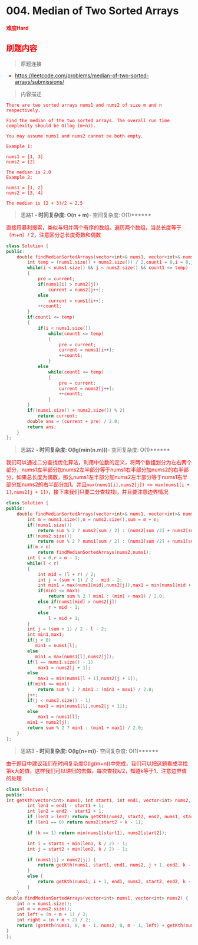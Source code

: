 # 004. Median of Two Sorted Arrays

**<font color=red>难度Hard<font>**

## 刷题内容
> 原题连接

* https://leetcode.com/problems/median-of-two-sorted-arrays/submissions/

> 内容描述

```
There are two sorted arrays nums1 and nums2 of size m and n respectively.

Find the median of the two sorted arrays. The overall run time complexity should be O(log (m+n)).

You may assume nums1 and nums2 cannot be both empty.

Example 1:

nums1 = [1, 3]
nums2 = [2]

The median is 2.0
Example 2:

nums1 = [1, 2]
nums2 = [3, 4]

The median is (2 + 3)/2 = 2.5
```

> 思路1
******- 时间复杂度: O(n + m)******- 空间复杂度: O(1)******

直接用暴利搜索，类似与归并两个有序的数组。遍历两个数组，当总长度等于（m+n）/ 2，注意区分总长度奇数和偶数
```cpp
class Solution {
public:
    double findMedianSortedArrays(vector<int>& nums1, vector<int>& nums2) {
        int temp = (nums1.size() + nums2.size()) / 2,count1 = 0,i = 0,j = 0,current,pre;
        while(i < nums1.size() && j < nums2.size() && count1 <= temp)
        {
            pre = current;
            if(nums1[i] > nums2[j])
                current = nums2[j++];
            else
                current = nums1[i++];
            ++count1;
        }
        if(count1 <= temp)
        {
            if(i < nums1.size())
                while(count1 <= temp)
                {
                    pre = current;
                    current = nums1[i++];
                    ++count1;
                }
            else
                while(count1 <= temp)
                {
                    pre = current;
                    current = nums2[j++];
                    ++count1;
                }
        }
        if((nums1.size() + nums2.size()) % 2)
            return current;
        double ans = (current + pre) / 2.0;
        return ans;
    }
};
```
> 思路2
******- 时间复杂度: O(lg(min(n.m)))******- 空间复杂度: O(1)******

我们可以通过二分查找优化算法，利用中位数的定义，将两个数组划分为左右两个部分，nums1左半部分加nums2左半部分等于nums1右半部分加nums2的右半部分，如果总长度为偶数，那么nums1左半部分加nums2左半部分等于nums1右半部分加nums2的右半部分加1。并且```max(nums1[i],nums2[j]) <= max(nums1[i + 1],nums2[j + 1])```，接下来我们只要二分查找找i，并且要注意边界情况

```cpp
class Solution {
public:
    double findMedianSortedArrays(vector<int>& nums1, vector<int>& nums2) {
        int m = nums1.size(),n = nums2.size(),sum = m + n;
        if(!nums1.size())
            return sum % 2 ? nums2[sum / 2] : (nums2[sum /2] + nums2[sum / 2 - 1]) / 2.0;
        if(!nums2.size())
            return sum % 2 ? nums1[sum / 2] : (nums1[sum /2] + nums1[sum / 2 - 1]) / 2.0;
        if(m > n)
            return findMedianSortedArrays(nums2,nums1);
        int l = 0,r = m - 1;
        while(l < r)
        {
            int mid = (l + r) / 2;
            int j = (sum + 1) / 2 - mid - 2;
            int min1 = max(nums1[mid],nums2[j]),max1 = min(nums1[mid + 1],nums2[j + 1]);
            if(min1 <= max1)
                return sum % 2 ? min1 : (min1 + max1) / 2.0;
            else if(nums1[mid] > nums2[j])
                r = mid - 1;
            else
                l = mid + 1;
        }
        int j = (sum + 1) / 2 - l - 2;
        int min1,max1;
        if(j < 0)
           min1 = nums1[l];
        else
           min1 = max(nums1[l],nums2[j]);
        if(l == nums1.size() - 1)
            max1 = nums2[j + 1];
        else
            max1 = min(nums1[l + 1],nums2[j + 1]);
        if(min1 <= max1)
            return sum % 2 ? min1 : (min1 + max1) / 2.0;
        j++;
        if(j < nums2.size() - 1)
            max1 = min(nums1[l],nums2[j + 1]);
        else
            max1 = nums1[l];
        min1 = nums2[j];
        return sum % 2 ? min1 : (min1 + max1) / 2.0;
    }
};
```
> 思路3
******- 时间复杂度: O(lg(n+m))******- 空间复杂度: O(1)******

由于题目中建议我们在时间复杂度O(lg(m+n))中完成，我们可以把这题看成寻找第k大的值，这样我们可以递归的去做，每次查找k/2，知道k等于1，注意边界值的处理
```cpp
class Solution {
public:
int getKth(vector<int> nums1, int start1, int end1, vector<int> nums2, int start2, int end2, int k) {
        int len1 = end1 - start1 + 1;
        int len2 = end2 - start2 + 1;
        if (len1 > len2) return getKth(nums2, start2, end2, nums1, start1, end1, k);
        if (len1 == 0) return nums2[start2 + k - 1];

        if (k == 1) return min(nums1[start1], nums2[start2]);

        int i = start1 + min(len1, k / 2) - 1;
        int j = start2 + min(len2, k / 2) - 1;

        if (nums1[i] > nums2[j]) {
            return getKth(nums1, start1, end1, nums2, j + 1, end2, k - (j - start2 + 1));
        }
        else {
            return getKth(nums1, i + 1, end1, nums2, start2, end2, k - (i - start1 + 1));
        }
    }
double findMedianSortedArrays(vector<int> nums1, vector<int> nums2) {
    int n = nums1.size();
    int m = nums2.size();
    int left = (n + m + 1) / 2;
    int right = (n + m + 2) / 2;
    return (getKth(nums1, 0, n - 1, nums2, 0, m - 1, left) + getKth(nums1, 0, n - 1, nums2, 0, m - 1, right)) * 0.5;
}
};
```
